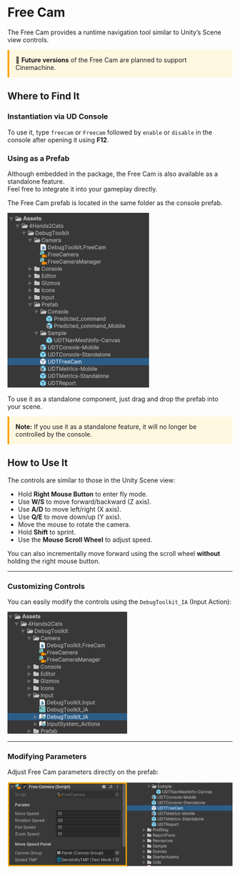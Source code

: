 
# Free Cam

The Free Cam provides a runtime navigation tool similar to Unity’s Scene view controls.

<div style="border-left: 4px solid #ffa500; padding: 1em; background: #fff8e1;">
🚧 <strong>Future versions</strong> of the Free Cam are planned to support Cinemachine.
</div>

## Where to Find It

### Instantiation via UD Console

To use it, type `freecam` or `Freecam` followed by `enable` or `disable` in the console after opening it using **F12**.

### Using as a Prefab

Although embedded in the package, the Free Cam is also available as a standalone feature.  
Feel free to integrate it into your gameplay directly.

The Free Cam prefab is located in the same folder as the console prefab.

![FreeCam Preview](../assets/FreeCam.png)

To use it as a standalone component, just drag and drop the prefab into your scene.

<div style="border-left: 4px solid #ffa500; padding: 1em; background: #fff8e1;">
<strong>Note:</strong> If you use it as a standalone feature, it will no longer be controlled by the console.
</div>

## How to Use It

The controls are similar to those in the Unity Scene view:

- Hold **Right Mouse Button** to enter fly mode.
- Use **W/S** to move forward/backward (Z axis).
- Use **A/D** to move left/right (X axis).
- Use **Q/E** to move down/up (Y axis).
- Move the mouse to rotate the camera.
- Hold **Shift** to sprint.
- Use the **Mouse Scroll Wheel** to adjust speed.

You can also incrementally move forward using the scroll wheel **without** holding the right mouse button.

---

### Customizing Controls

You can easily modify the controls using the `DebugToolkit_IA` (Input Action):

![Input Action Setup](../assets/DebugToolkit_IA.png)

---

### Modifying Parameters

Adjust Free Cam parameters directly on the prefab:

![FreeCam Parameters](../assets/FreeCamParams.png)

<div style="page-break-after: always;"></div>